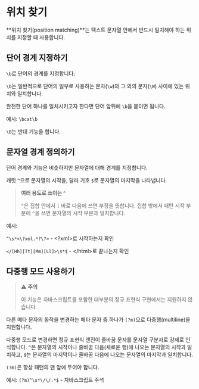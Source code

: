# 위치 찾기

**위치 찾기(position matching)**는 텍스트 문자열 안에서 반드시 일치해야 하는 위치를 지정할 때 사용합니다.

## 단어 경계 지정하기

`\b`로 단어의 경계를 지정합니다.

`\b`는 일반적으로 단어의 일부로 사용하는 문자(`\w`)와 그 외의 문자(`\W`) 사이에 있는 위치와 일치합니다.

완전한 단어 하나를 일치시키고자 한다면 단어 앞뒤에 `\b`을 붙이면 됩니다.

예시: `\bcat\b`

`\B`는 반대 기능을 합니다.

## 문자열 경계 정의하기

단어 경계와 기능은 비슷하지만 문자열에 대해 경계를 지정합니다.

캐럿 `^`으로 문자열의 시작을, 달러 기호 `$`로 문자열의 마지막을 나타냅니다.

> **여러 용도로 쓰이는 `^`**
>
> `^`은 집합 안에서 `[` 바로 다음에 쓰면 부정을 뜻합니다. 집합 밖에서 패턴 시작 부분에 `^`을 쓰면 문자열의 시작 부분과 일치합니다.

예시:

`^\s*<\?xml.*?\?>` - <?xml>로 시작하는지 확인

`</[Hh][Tt][Mm][Ll]>\s*$` - \</html>로 끝나는지 확인

## 다중행 모드 사용하기

> :warning: **주의**
>
> 이 기능은 자바스크립트를 포함한 대부분의 정규 표현식 구현에서는 지원하지 않습니다.

다른 메타 문자의 동작을 변경하는 메타 문자 중 하나가 `(?m)`으로 다중행(multiline)을 지원합니다.

다중행 모드로 변경하면 정규 표현식 엔진이 줄바꿈 문자를 문자열 구분자로 강제로 인식합니다. `^`은 문자열의 시작이나 줄바꿈 다음(새로운 행)에 나오는 문자열의 시작과 일치하고, `$`는 문자열의 마지막이나 줄바꿈 다음에 나오는 문자열의 마지막과 일치합니다.

`(?m)`은 항상 패턴의 맨 앞에 두어야 합니다.

예시: `(?m)^\s*\/\/.*$` - 자바스크립트 주석